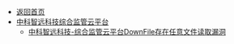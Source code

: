 - [返回首页](/)
- [中科智远科技综合监管云平台](中科智远科技综合监管云平台/)
  - [中科智远科技-综合监管云平台DownFile存在任意文件读取漏洞](中科智远科技综合监管云平台/中科智远科技-综合监管云平台DownFile存在任意文件读取漏洞.md)
